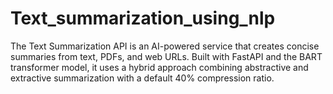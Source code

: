 # Text_summarization_using_nlp
The Text Summarization API is an AI-powered service that creates concise summaries from text, PDFs, and web URLs. Built with FastAPI and the BART transformer model, it uses a hybrid approach combining abstractive and extractive summarization with a default 40% compression ratio.

